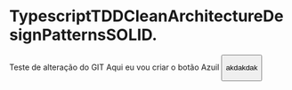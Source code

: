 # TypescriptTDDCleanArchitectureDesignPatternsSOLID.
Teste de alteração do GIT
Aqui eu vou criar o botão Azuil 
<button> 

akdakdak 
